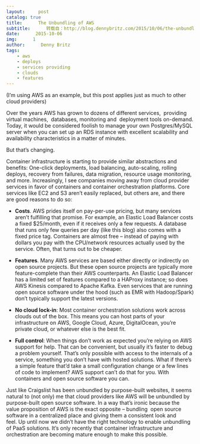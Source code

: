 ```yaml
---
layout:     post
catalog: true
title:      The Unbundling of AWS
subtitle:      转载自：http://blog.dennybritz.com/2015/10/06/the-unbundling-of-aws/
date:      2015-10-06
img:      1
author:      Denny Britz
tags:
    - aws
    - deploys
    - services providing
    - clouds
    - features
---
```


(I’m using AWS as an example, but this post applies just as much to other cloud providers)

Over the years AWS has grown to dozens of different services,  providing virtual machines,  databases, monitoring and  deployment tools on-demand. Today, it would be considered foolish to manage your own Postgres/MySQL server when you can set up an RDS instance with excellent scalability and availability characteristics in a matter of minutes.

But that’s changing.

Container infrastructure is starting to provide similar abstractions and benefits: One-click deployments, load balancing, auto-scaling, rolling deploys, recovery from failures, data migration, resource usage monitoring, and more. Increasingly, I see companies moving away from cloud provider services in favor of containers and container orchestration platforms. Core services like EC2 and S3 aren’t easily replaced, but others are, and there are good reasons to do so:

- **Costs**. AWS prides itself on pay-per-use pricing, but many services aren’t fulfilling that promise. For example, an Elastic Load Balancer costs a fixed $25/month, even if it receives only a few requests. A database that runs only few queries per day (like this blog) also comes with a fixed price tag. Containers are almost free – instead of paying with dollars you pay with the CPU/network resources actually used by the service. Often, that turns out to be cheaper.

- **Features**. Many AWS services are based either directly or indirectly on open source projects. But these open source projects are typically more feature-complete than their AWS counterparts. An Elastic Load Balancer has a limited set of features compared to a HAProxy instance; so does AWS Kinesis compared to Apache Kafka. Even services that are running open source software under the hood (such as EMR with Hadoop/Spark) don’t typically support the latest versions.

- **No cloud lock-in**: Most container orchestration solutions work across clouds out of the box. This means you can host parts of your infrastructure on AWS, Google Cloud, Azure, DigitalOcean, you’re private cloud, or whatever else is the best fit.

- **Full control**: When things don’t work as expected you’re relying on AWS support for help. That can be convenient, but usually it’s faster to debug a problem yourself. That’s only possible with access to the internals of a service, something you don’t have with hosted solutions. What if there’s a simple feature that’d take a small configuration change or a few lines of code to implement? AWS support can’t do that for you. With containers and open source software you can.


Just like Craigslist has been unbundled by purpose-built websites, it seems natural to (not only) me that cloud providers like AWS will be unbundled by purpose-built open source software. In a way that’s ironic because the value proposition of AWS is the exact opposite – bundling  open source software in a centralized place and giving them a consistent look and feel. Up until now we didn’t have the right technology to enable unbundling of PaaS solutions. It’s only recently that container infrastructure and orchestration are becoming mature enough to make this possible.

 
